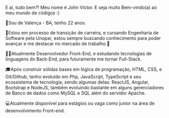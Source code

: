 E ai, tudo bem?! Meu nome é John Victor. E seja muito Bem-vindo(a) ao meu mundo de códigos :) 

📍Sou de Valença - BA, tenho 22 anos. 

🚀Estou em processo de transição de carreira, e cursando Engenharia de Software pela Unopar, estou sempre buscando conhecimento para poder avançar e me destacar no mercado de trabalho.🚀

👩‍💻Atualmente Desenvolvedor Front-End, e estudando tecnologias de linguagens do Back-End, para futuramente me tornar Full-Stack.

🎓Após construir sólidas bases em lógica de programação, HTML, CSS, e Git/Github, tenho evoluído em Php, JavaScript, TypeScript e seu ecossistema de tecnologia, sendo algumas delas: ReactJS, Angular, Bootstrap e NodeJS, também evoluindo bastante em alguns gerenciadores de Banco de dados como MySQL e SQL além do servidor Apache.

💻Atualmente disponível para estágios ou vaga como junior na área de desenvolvimento Front-end.

